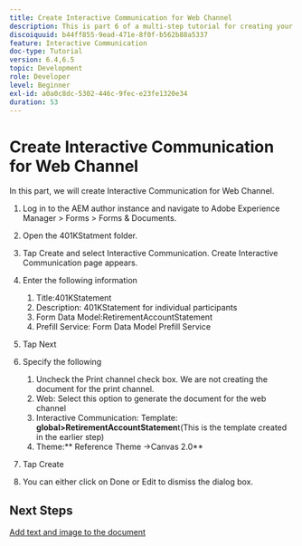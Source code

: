 ```yaml
---
title: Create Interactive Communication for Web Channel
description: This is part 6 of a multi-step tutorial for creating your first interactive communications document. In this part, we will create Interactive Communication for Web Channel.
discoiquuid: b44ff855-9ead-471e-8f0f-b562b88a5337
feature: Interactive Communication
doc-type: Tutorial
version: 6.4,6.5
topic: Development
role: Developer
level: Beginner
exl-id: a0a0c8dc-5302-446c-9fec-e23fe1320e34
duration: 53
---
```

# Create Interactive Communication for Web Channel 

In this part, we will create Interactive Communication for Web Channel.

1. Log in to the AEM author instance and navigate to Adobe Experience Manager &gt; Forms &gt; Forms & Documents. 
1. Open the 401KStatment folder.
1. Tap Create and select Interactive Communication. Create Interactive Communication page appears. 
1. Enter the following information

    1. Title:401KStatement
    1. Description: 401KStatement for individual participants
    1. Form Data Model:RetirementAccountStatement
    1. Prefill Service: Form Data Model Prefill Service

1. Tap Next
1. Specify the following

    1. Uncheck the Print channel check box. We are not creating the document for the print channel.
    1. Web: Select this option to generate the document for the web channel 
    1. Interactive Communication: Template: **global&gt;RetirementAccountStatemen**t(This is the template created in the earlier step)
    1. Theme:** Reference Theme -&gt;Canvas 2.0**

1. Tap Create
1. You can either click on Done or Edit to dismiss the dialog box.

## Next Steps

[Add text and image to the document](./partseven.md)
